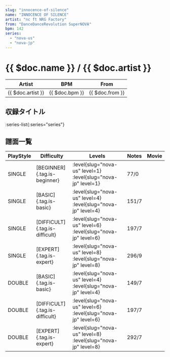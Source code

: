 ```yaml
---
slug: "innocence-of-silence"
name: "INNOCENCE OF SILENCE"
artist: "nc ft NRG Factory"
from: "DanceDanceRevolution SuperNOVA"
bpm: 142
series:
  - "nova-us"
  - "nova-jp"
---
```


# {{ $doc.name }} / {{ $doc.artist }}

|Artist|BPM|From|
|------|---|----|
|{{ $doc.artist }}|{{ $doc.bpm }}|{{ $doc.from }}|

## 収録タイトル

:series-list{:series="series"}

## 譜面一覧

|PlayStyle|Difficulty|Levels|Notes|Movie|
|---------|----------|------|-----|-----|
|SINGLE|[BEGINNER]{.tag.is-beginner}|<div class="field is-grouped is-grouped-multiline">:level{slug="nova-us" level=1} :level{slug="nova-jp" level=1}</div>|77/0||
|SINGLE|[BASIC]{.tag.is-basic}|<div class="field is-grouped is-grouped-multiline">:level{slug="nova-us" level=4} :level{slug="nova-jp" level=4}</div>|151/7||
|SINGLE|[DIFFICULT]{.tag.is-difficult}|<div class="field is-grouped is-grouped-multiline">:level{slug="nova-us" level=6} :level{slug="nova-jp" level=6}</div>|197/7||
|SINGLE|[EXPERT]{.tag.is-expert}|<div class="field is-grouped is-grouped-multiline">:level{slug="nova-us" level=8} :level{slug="nova-jp" level=8}</div>|296/9||
|DOUBLE|[BASIC]{.tag.is-basic}|<div class="field is-grouped is-grouped-multiline">:level{slug="nova-us" level=4} :level{slug="nova-jp" level=4}</div>|149/7||
|DOUBLE|[DIFFICULT]{.tag.is-difficult}|<div class="field is-grouped is-grouped-multiline">:level{slug="nova-us" level=6} :level{slug="nova-jp" level=6}</div>|197/7||
|DOUBLE|[EXPERT]{.tag.is-expert}|<div class="field is-grouped is-grouped-multiline">:level{slug="nova-us" level=8} :level{slug="nova-jp" level=8}</div>|292/7||
